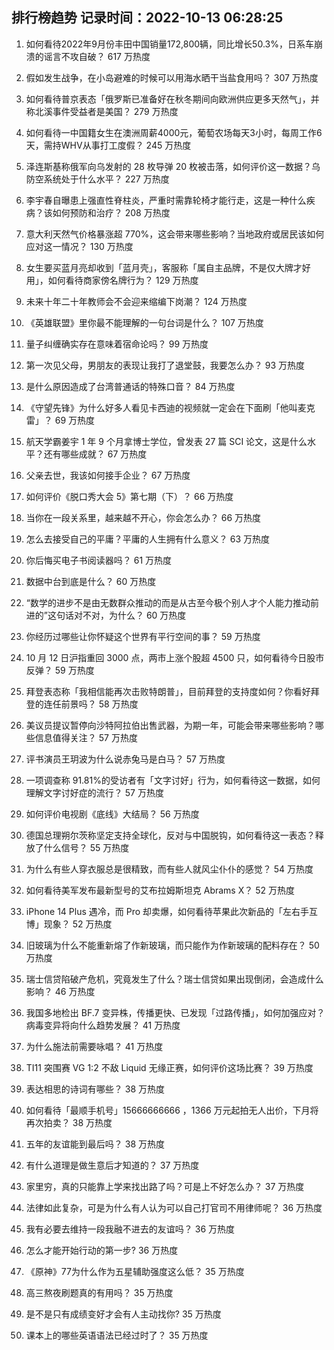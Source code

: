 
## 排行榜趋势 记录时间：2022-10-13 06:28:25
  
  1. 如何看待2022年9月份丰田中国销量172,800辆，同比增长50.3%，日系车崩溃的谣言不攻自破？ 617 万热度
    
  2. 假如发生战争，在小岛避难的时候可以用海水晒干当盐食用吗？ 307 万热度
    
  3. 如何看待普京表态「俄罗斯已准备好在秋冬期间向欧洲供应更多天然气」，并称北溪事件受益者是美国？ 279 万热度
    
  4. 如何看待一中国籍女生在澳洲周薪4000元，葡萄农场每天3小时，每周工作6天，需持WHV从事打工度假？ 245 万热度
    
  5. 泽连斯基称俄军向乌发射的 28 枚导弹 20 枚被击落，如何评价这一数据？乌防空系统处于什么水平？ 227 万热度
    
  6. 李宇春自曝患上强直性脊柱炎，严重时需靠轮椅才能行走，这是一种什么疾病？该如何预防和治疗？ 208 万热度
    
  7. 意大利天然气价格暴涨超 770%，这会带来哪些影响？当地政府或居民该如何应对这一情况？ 130 万热度
    
  8. 女生要买蓝月亮却收到「蓝月壳」，客服称「属自主品牌，不是仅大牌才好用」，如何看待商家傍名牌行为？ 129 万热度
    
  9. 未来十年二十年教师会不会迎来缩编下岗潮？ 124 万热度
    
  10. 《英雄联盟》里你最不能理解的一句台词是什么？ 107 万热度
    
  11. 量子纠缠确实存在意味着宿命论吗？ 99 万热度
    
  12. 第一次见父母，男朋友的表现让我打了退堂鼓，我要怎么办？ 93 万热度
    
  13. 是什么原因造成了台湾普通话的特殊口音？ 84 万热度
    
  14. 《守望先锋》为什么好多人看见卡西迪的视频就一定会在下面刷「他叫麦克雷」？ 69 万热度
    
  15. 航天学霸姜宇 1 年 9 个月拿博士学位，曾发表 27 篇 SCI 论文，这是什么水平？还有哪些成就？ 67 万热度
    
  16. 父亲去世，我该如何接手企业？ 67 万热度
    
  17. 如何评价《脱口秀大会 5》第七期（下）？ 66 万热度
    
  18. 当你在一段关系里，越来越不开心，你会怎么办？ 66 万热度
    
  19. 怎么去接受自己的平庸？平庸的人生拥有什么意义？ 63 万热度
    
  20. 你后悔买电子书阅读器吗？ 61 万热度
    
  21. 数据中台到底是什么？ 60 万热度
    
  22. “数学的进步不是由无数群众推动的而是从古至今极个别人才个人能力推动前进的”这句话对不对，为什么？ 60 万热度
    
  23. 你经历过哪些让你怀疑这个世界有平行空间的事？ 59 万热度
    
  24. 10 月 12 日沪指重回 3000 点，两市上涨个股超 4500 只，如何看待今日股市反弹？ 59 万热度
    
  25. 拜登表态称「我相信能再次击败特朗普」，目前拜登的支持度如何？你看好拜登的连任前景吗？ 58 万热度
    
  26. 美议员提议暂停向沙特阿拉伯出售武器，为期一年，可能会带来哪些影响？哪些信息值得关注？ 57 万热度
    
  27. 评书演员王玥波为什么说赤兔马是白马？ 57 万热度
    
  28. 一项调查称 91.81%的受访者有「文字讨好」行为，如何看待这一数据，如何理解文字讨好症的流行？ 57 万热度
    
  29. 如何评价电视剧《底线》大结局？ 56 万热度
    
  30. 德国总理朔尔茨称坚定支持全球化，反对与中国脱钩，如何看待这一表态？释放了什么信号？ 55 万热度
    
  31. 为什么有些人穿衣服总是很精致，而有些人就风尘仆仆的感觉？ 54 万热度
    
  32. 如何看待美军发布最新型号的艾布拉姆斯坦克 Abrams X？ 52 万热度
    
  33. iPhone 14 Plus 遇冷，而 Pro 却卖爆，如何看待苹果此次新品的「左右手互博」现象？ 52 万热度
    
  34. 旧玻璃为什么不能重新熔了作新玻璃，而只能作为作新玻璃的配料存在？ 50 万热度
    
  35. 瑞士信贷陷破产危机，究竟发生了什么？瑞士信贷如果出现倒闭，会造成什么影响？ 46 万热度
    
  36. 我国多地检出 BF.7 变异株，传播更快、已发现「过路传播」，如何加强应对？病毒变异将向什么趋势发展？ 41 万热度
    
  37. 为什么施法前需要咏唱？ 41 万热度
    
  38. TI11 突围赛 VG 1:2 不敌 Liquid 无缘正赛，如何评价这场比赛？ 39 万热度
    
  39. 表达相思的诗词有哪些？ 38 万热度
    
  40. 如何看待「最顺手机号」15666666666 ，1366 万元起拍无人出价，下月将再次拍卖？ 38 万热度
    
  41. 五年的友谊能到最后吗？ 38 万热度
    
  42. 有什么道理是做生意后才知道的？ 37 万热度
    
  43. 家里穷，真的只能靠上学来找出路了吗？可是上不好怎么办？ 37 万热度
    
  44. 法律如此复杂，可是为什么有人认为可以自己打官司不用律师呢？ 36 万热度
    
  45. 我有必要去维持一段我融不进去的友谊吗？ 36 万热度
    
  46. 怎么才能开始行动的第一步? 36 万热度
    
  47. 《原神》77为什么作为五星辅助强度这么低？ 35 万热度
    
  48. 高三熬夜刷题真的有用吗？ 35 万热度
    
  49. 是不是只有成绩变好才会有人主动找你? 35 万热度
    
  50. 课本上的哪些英语语法已经过时了？ 35 万热度
    